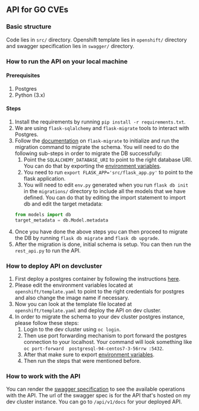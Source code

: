 ## API for GO CVEs

### Basic structure

Code lies in `src/` directory. Openshift template lies in `openshift/` directory and swagger specification lies in `swagger/` directory.

### How to run the API on your local machine

#### Prerequisites

1. Postgres
2. Python (3.x)

#### Steps

1. Install the requirements by running `pip install -r requirements.txt`.
2. We are using `flask-sqlalchemy` and `flask-migrate` tools to interact with Postgres.
3. Follow the [documentation](https://flask-migrate.readthedocs.io/en/latest/) on `flask-migrate` to initialize and run the migration command to migrate the schema. You will need to do the following sub-steps in order to migrate the DB successfully:
    1. Point the `SQLALCHEMY_DATABASE_URI` to point to the right database URI. You can do that by exporting the [environment variables](src/flask_app.py#L20-22).
    2. You need to run `export FLASK_APP='src/flask_app.py'` to point to the flask application.
    3. You will need to edit `env.py` generated when you run `flask db init` in the `migrations/` directory to include all the models that we have defined. You can do that by editing the import statement to import db and edit the target metadata:
    ```Python
    from models import db
    target_metadata = db.Model.metadata
    ```
4. Once you have done the above steps you can then proceed to migrate the DB by running `flask db migrate` and `flask db upgrade`.
5. After the migration is done, initial schema is setup. You can then run the `rest_api.py` to run the API.

### How to deploy API on devcluster

1. First deploy a postgres container by following the instructions [here](http://people.redhat.com/jrivera/openshift-docs_preview/openshift-origin/glusterfs-review/using_images/db_images/postgresql.html#using-images-db-images-postgresql).
2. Please edit the environment variables located at `openshift/template.yaml` to point to the right credentials for postgres and also change the image name if necessary.
3. Now you can look at the template file located at `openshift/template.yaml` and deploy the API on dev cluster.
4. In order to migrate the schema to your dev cluster postgres instance, please follow these steps:
    1. Login to the dev cluster using `oc login`.
    2. Then use port forwarding mechanism to port forward the postgres connection to your localhost. Your command will look something like `oc port-forward  postgresql-94-centos7-3-56rrw :5432`.
    3. After that make sure to export [environment variables](src/flask_app.py#L20-22).
    4. Then run the steps that were mentioned before.


### How to work with the API

You can render the [swagger specification](http://openshift-probable-vulnerabilities-aagshah-fabric8-analytics.devtools-dev.ext.devshift.net/api/v1/docs/) to see the available operations with the API. The url of the swagger spec is for the API that's hosted on my dev cluster instance. You can go to `/api/v1/docs` for your deployed API. 